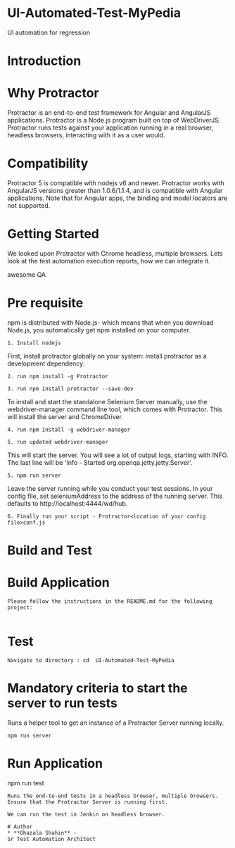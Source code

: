 # UI-Automated-Test-MyPedia
UI automation for regression

# Introduction

# Why Protractor
Protractor is an end-to-end test framework for Angular and AngularJS applications. Protractor is a Node.js program built on top of WebDriverJS. Protractor runs tests against your application running in a real browser, headless browsers, interacting with it as a user would.

# Compatibility
Protractor 5 is compatible with nodejs v6 and newer.
Protractor works with AngularJS versions greater than 1.0.6/1.1.4, and is compatible with Angular applications. Note that for Angular apps, the binding and model locators are not supported.

# Getting Started

We looked upon Protractor with Chrome headless, multiple browsers.
Lets look at the test automation execution reports, how we can integrate it.

awesome QA
# Pre requisite

npm is distributed with Node.js- which means that when you download Node.js, you automatically get npm installed on your computer.
```
1. Install nodejs
```

First, install protractor globally on your system:
install protractor as a development dependency:
```
2. run npm install -g Protractor

3. run npm install protractor --save-dev
```

To install and start the standalone Selenium Server manually, use the webdriver-manager command line tool, which comes with Protractor.
This will install the server and ChromeDriver.
```
4. run npm install -g webdriver-manager

5. run updated webdriver-manager
```

This will start the server. You will see a lot of output logs, starting with INFO. The last line will be 'Info - Started org.openqa.jetty.jetty.Server'.
```
5. npm run server
```
Leave the server running while you conduct your test sessions.
In your config file, set seleniumAddress to the address of the running server. This defaults to http://localhost:4444/wd/hub.
```
6. Finally run your script - Protractor<location of your config file>conf.js
```

# Build and Test

# Build Application
```
Please follow the instructions in the README.md for the following project:


```

# Test
```
Navigate to directory : cd  UI-Automated-Test-MyPedia
```
# Mandatory criteria to start the server to run tests
Runs a helper tool to get an instance of a Protractor Server running locally.
```
npm run server
```

# Run Application
npm run test
```
Runs the end-to-end tests in a headless browser, multiple browsers. Ensure that the Protractor Server is running first.

We can run the test in Jenkin on headless browser.

# Author
* **Ghazala Shahin** -
Sr Test Automation Architect


